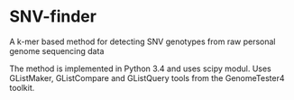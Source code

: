 # SNV-finder
A k-mer based method for detecting SNV genotypes from raw personal genome sequencing data

The method is implemented in Python 3.4 and uses scipy modul.
Uses GListMaker, GListCompare and GListQuery tools from the GenomeTester4 toolkit.
